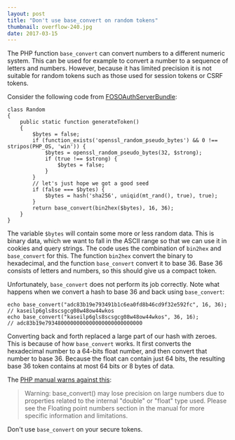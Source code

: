 ```yaml
---
layout: post
title: "Don't use base_convert on random tokens"
thumbnail: overflow-240.jpg
date: 2017-03-15
---
```


The PHP function `base_convert` can convert numbers to a different numeric system. This can be used for example to convert a number to a sequence of letters and numbers. However, because it has limited precision it is not suitable for random tokens such as those used for session tokens or CSRF tokens.

Consider the following code from [FOSOAuthServerBundle](https://github.com/FriendsOfSymfony/FOSOAuthServerBundle/blob/master/Util/Random.php):

    class Random
    {
        public static function generateToken()
        {
            $bytes = false;
            if (function_exists('openssl_random_pseudo_bytes') && 0 !== stripos(PHP_OS, 'win')) {
                $bytes = openssl_random_pseudo_bytes(32, $strong);
                if (true !== $strong) {
                    $bytes = false;
                }
            }
            // let's just hope we got a good seed
            if (false === $bytes) {
                $bytes = hash('sha256', uniqid(mt_rand(), true), true);
            }
            return base_convert(bin2hex($bytes), 16, 36);
        }
    }

The variable `$bytes` will contain some more or less random data. This is binary data, which we want to fall in the ASCII range so that we can use it in cookies and query strings. The code uses the combination of `bin2hex` and `base_convert` for this. The function `bin2hex` convert the binary to hexadecimal, and the function `base_convert` convert it to base 36. Base 36 consists of letters and numbers, so this should give us a compact token.

Unfortunately, `base_convert` does not perform its job correctly. Note what happens when we convert a hash to base 36 and back using `base_convert`:

    echo base_convert("adc83b19e793491b1c6ea0fd8b46cd9f32e592fc", 16, 36);
    // kaseilp6gls8scsgcg08w48ow44wkos
    echo base_convert("kaseilp6gls8scsgcg08w48ow44wkos", 36, 16);
    // adc83b19e7934800000000000000000000000000

Converting back and forth replaced a large part of our hash with zeroes. This is because of how `base_convert` works. It first converts the hexadecimal number to a 64-bits float number, and then convert that number to base 36. Because the float can contain just 64 bits, the resulting base 36 token contains at most 64 bits or 8 bytes of data.

The [PHP manual warns against this](http://php.net/base_convert):

> Warning: base\_convert() may lose precision on large numbers due to properties related to the internal "double" or "float" type used. Please see the Floating point numbers section in the manual for more specific information and limitations.

Don't use `base_convert` on your secure tokens.
